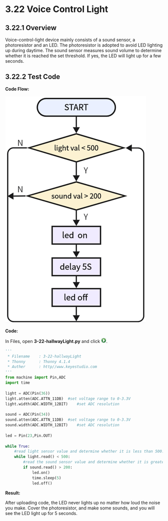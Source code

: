 # 3.22 Voice Control Light

## 3.22.1 Overview

Voice-control-light device mainly consists of a sound sensor, a photoresistor and an LED. The photoresistor is adopted to avoid LED lighting up during daytime. The sound sensor measures sound volume to determine whether it is reached the set threshold. If yes, the LED will light up for a few seconds. 

## 3.22.2 Test Code

**Code Flow:**

![6-22-2-1](./media/6-22-2-1.png)

**Code:**

In Files, open **3-22-hallwayLight.py** and click ![](media/run.jpg).

```python
'''
 * Filename    : 3-22-hallwayLight
 * Thonny      : Thonny 4.1.4
 * Auther      : http//www.keyestudio.com
'''
from machine import Pin,ADC
import time

light = ADC(Pin(36))
light.atten(ADC.ATTN_11DB)	#set voltage range to 0-3.3V
light.width(ADC.WIDTH_12BIT)	#set ADC resolution

sound = ADC(Pin(34))
sound.atten(ADC.ATTN_11DB)	#set voltage range to 0-3.3V
sound.width(ADC.WIDTH_12BIT)	#set ADC resolution

led = Pin(23,Pin.OUT)

while True:
    #read light sensor value and determine whether it is less than 500. If not, exit the loop
    while light.read() < 500:
        #read the sound sensor value and determine whether it is greater than 200. If yes, turn on led for 5s
        if sound.read() > 200:
            led.on()
            time.sleep(5)
            led.off()

```

**Result:**

After uploading code, the LED never lights up no matter how loud the noise you make. Cover the photoresistor, and make some sounds, and you will see the LED light up for 5 seconds. 

